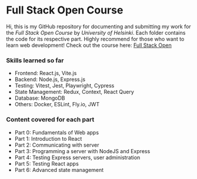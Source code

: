 # Full Stack Open Course

Hi, this is my GitHub repository for documenting and submitting my work for the _Full Stack Open Course_ by _University of Helsinki_. Each folder contains the code for its respective part. Highly recommend for those who want to learn web development! Check out the course here: [Full Stack Open](https://fullstackopen.com/en/)

### Skills learned so far

- Frontend: React.js, Vite.js
- Backend: Node.js, Express.js
- Testing: Vitest, Jest, Playwright, Cypress
- State Management: Redux, Context, React Query
- Database: MongoDB
- Others: Docker, ESLint, Fly.io, JWT

### Content covered for each part

- Part 0: Fundamentals of Web apps
- Part 1: Introduction to React
- Part 2: Communicating with server
- Part 3: Programming a server with NodeJS and Express
- Part 4: Testing Express servers, user administration
- Part 5: Testing React apps
- Part 6: Advanced state management
